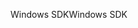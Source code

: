 <span data-ttu-id="c14c2-101">Windows SDK</span><span class="sxs-lookup"><span data-stu-id="c14c2-101">Windows SDK</span></span>